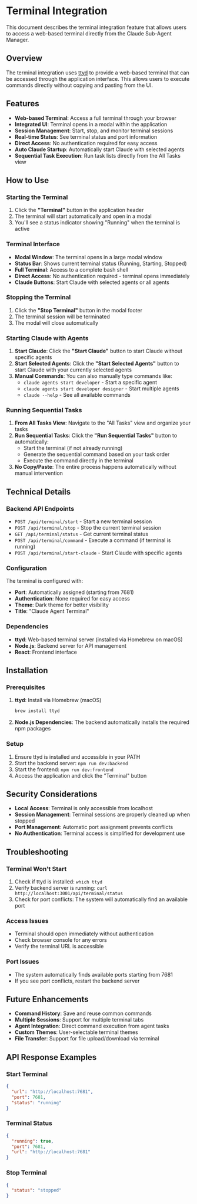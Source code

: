 # Terminal Integration

This document describes the terminal integration feature that allows users to access a web-based terminal directly from the Claude Sub-Agent Manager.

## Overview

The terminal integration uses [ttyd](https://github.com/tsl0922/ttyd) to provide a web-based terminal that can be accessed through the application interface. This allows users to execute commands directly without copying and pasting from the UI.

## Features

- **Web-based Terminal**: Access a full terminal through your browser
- **Integrated UI**: Terminal opens in a modal within the application
- **Session Management**: Start, stop, and monitor terminal sessions
- **Real-time Status**: See terminal status and port information
- **Direct Access**: No authentication required for easy access
- **Auto Claude Startup**: Automatically start Claude with selected agents
- **Sequential Task Execution**: Run task lists directly from the All Tasks view

## How to Use

### Starting the Terminal

1. Click the **"Terminal"** button in the application header
2. The terminal will start automatically and open in a modal
3. You'll see a status indicator showing "Running" when the terminal is active

### Terminal Interface

- **Modal Window**: The terminal opens in a large modal window
- **Status Bar**: Shows current terminal status (Running, Starting, Stopped)
- **Full Terminal**: Access to a complete bash shell
- **Direct Access**: No authentication required - terminal opens immediately
- **Claude Buttons**: Start Claude with selected agents or all agents

### Stopping the Terminal

1. Click the **"Stop Terminal"** button in the modal footer
2. The terminal session will be terminated
3. The modal will close automatically

### Starting Claude with Agents

1. **Start Claude**: Click the **"Start Claude"** button to start Claude without specific agents
2. **Start Selected Agents**: Click the **"Start Selected Agents"** button to start Claude with your currently selected agents
3. **Manual Commands**: You can also manually type commands like:
   - `claude agents start developer` - Start a specific agent
   - `claude agents start developer designer` - Start multiple agents
   - `claude --help` - See all available commands

### Running Sequential Tasks

1. **From All Tasks View**: Navigate to the "All Tasks" view and organize your tasks
2. **Run Sequential Tasks**: Click the **"Run Sequential Tasks"** button to automatically:
   - Start the terminal (if not already running)
   - Generate the sequential command based on your task order
   - Execute the command directly in the terminal
3. **No Copy/Paste**: The entire process happens automatically without manual intervention

## Technical Details

### Backend API Endpoints

- `POST /api/terminal/start` - Start a new terminal session
- `POST /api/terminal/stop` - Stop the current terminal session
- `GET /api/terminal/status` - Get current terminal status
- `POST /api/terminal/command` - Execute a command (if terminal is running)
- `POST /api/terminal/start-claude` - Start Claude with specific agents

### Configuration

The terminal is configured with:
- **Port**: Automatically assigned (starting from 7681)
- **Authentication**: None required for easy access
- **Theme**: Dark theme for better visibility
- **Title**: "Claude Agent Terminal"

### Dependencies

- **ttyd**: Web-based terminal server (installed via Homebrew on macOS)
- **Node.js**: Backend server for API management
- **React**: Frontend interface

## Installation

### Prerequisites

1. **ttyd**: Install via Homebrew (macOS)
   ```bash
   brew install ttyd
   ```

2. **Node.js Dependencies**: The backend automatically installs the required npm packages

### Setup

1. Ensure ttyd is installed and accessible in your PATH
2. Start the backend server: `npm run dev:backend`
3. Start the frontend: `npm run dev:frontend`
4. Access the application and click the "Terminal" button

## Security Considerations

- **Local Access**: Terminal is only accessible from localhost
- **Session Management**: Terminal sessions are properly cleaned up when stopped
- **Port Management**: Automatic port assignment prevents conflicts
- **No Authentication**: Terminal access is simplified for development use

## Troubleshooting

### Terminal Won't Start

1. Check if ttyd is installed: `which ttyd`
2. Verify backend server is running: `curl http://localhost:3001/api/terminal/status`
3. Check for port conflicts: The system will automatically find an available port

### Access Issues

- Terminal should open immediately without authentication
- Check browser console for any errors
- Verify the terminal URL is accessible

### Port Issues

- The system automatically finds available ports starting from 7681
- If you see port conflicts, restart the backend server

## Future Enhancements

- **Command History**: Save and reuse common commands
- **Multiple Sessions**: Support for multiple terminal tabs
- **Agent Integration**: Direct command execution from agent tasks
- **Custom Themes**: User-selectable terminal themes
- **File Transfer**: Support for file upload/download via terminal

## API Response Examples

### Start Terminal
```json
{
  "url": "http://localhost:7681",
  "port": 7681,
  "status": "running"
}
```

### Terminal Status
```json
{
  "running": true,
  "port": 7681,
  "url": "http://localhost:7681"
}
```

### Stop Terminal
```json
{
  "status": "stopped"
}
``` 